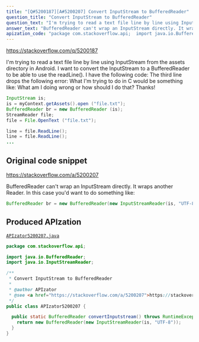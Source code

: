 ```yaml
---
title: "[Q#5200187][A#5200207] Convert InputStream to BufferedReader"
question_title: "Convert InputStream to BufferedReader"
question_text: "I'm trying to read a text file line by line using InputStream from the assets directory in Android. I want to convert the InputStream to a BufferedReader to be able to use the readLine(). I have the following code: The third line drops the following error: What I'm trying to do in C would be something like: What am I doing wrong or how should I do that? Thanks!"
answer_text: "BufferedReader can't wrap an InputStream directly. It wraps another Reader. In this case you'd want to do something like:"
apization_code: "package com.stackoverflow.api;  import java.io.BufferedReader; import java.io.InputStreamReader;  /**  * Convert InputStream to BufferedReader  *  * @author APIzator  * @see <a href=\"https://stackoverflow.com/a/5200207\">https://stackoverflow.com/a/5200207</a>  */ public class APIzator5200207 {    public static BufferedReader convertInputstream() throws RuntimeException {     return new BufferedReader(new InputStreamReader(is, \"UTF-8\"));   } }"
---
```


https://stackoverflow.com/q/5200187

I&#x27;m trying to read a text file line by line using InputStream from the assets directory in Android.
I want to convert the InputStream to a BufferedReader to be able to use the readLine().
I have the following code:
The third line drops the following error:
What I&#x27;m trying to do in C would be something like:
What am I doing wrong or how should I do that? Thanks!


```java
InputStream is;
is = myContext.getAssets().open ("file.txt");
BufferedReader br = new BufferedReader (is);
StreamReader file;
file = File.OpenText ("file.txt");

line = file.ReadLine();
line = file.ReadLine();
...
```


## Original code snippet

https://stackoverflow.com/a/5200207

BufferedReader can&#x27;t wrap an InputStream directly. It wraps another Reader. In this case you&#x27;d want to do something like:

```java
BufferedReader br = new BufferedReader(new InputStreamReader(is, "UTF-8"));
```

## Produced APIzation

[`APIzator5200207.java`](https://github.com/pasqualesalza/apization-temp-data/raw/master/apizations/java/APIzator5200207.java)

```java
package com.stackoverflow.api;

import java.io.BufferedReader;
import java.io.InputStreamReader;

/**
 * Convert InputStream to BufferedReader
 *
 * @author APIzator
 * @see <a href="https://stackoverflow.com/a/5200207">https://stackoverflow.com/a/5200207</a>
 */
public class APIzator5200207 {

  public static BufferedReader convertInputstream() throws RuntimeException {
    return new BufferedReader(new InputStreamReader(is, "UTF-8"));
  }
}

```